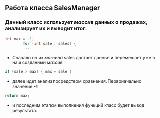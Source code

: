 ## Работа класса **SalesManager**

### Данный класс использует *массив* данных о продажах, анализирует их и выводит итог:
```java
int max = -1;
        for (int sale : sales) {
        ...
```
* Сначало он из *массива* sales достает данные и перемещает уже в наш созданный *массив*
```java
if (sale > max) { max = sale }
```
* далее идет анализ посредством сравнения. Первоначально значение **-1**
```java
return max;
```
* и последним этапом выполнения функций класс будет вывод результата. 